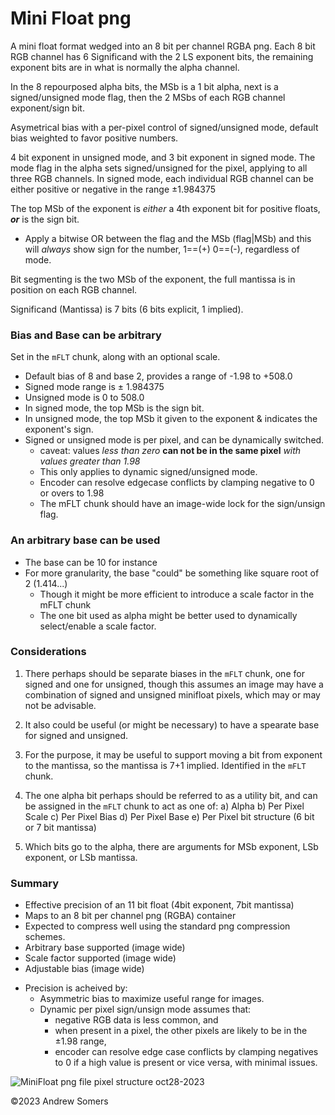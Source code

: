 # Mini Float png

A mini float format wedged into an 8 bit per channel RGBA png. Each 8
bit RGB channel has 6 Significand with the 2 LS exponent bits, the
remaining exponent bits are in what is normally the alpha channel.

In the 8 repourposed alpha bits, the MSb is a 1 bit alpha, next is a
signed/unsigned mode flag, then the 2 MSbs of each RGB channel
exponent/sign bit.

Asymetrical bias with a per-pixel control of signed/unsigned mode,
default bias weighted to favor positive numbers.

4 bit exponent in unsigned mode, and 3 bit exponent in signed mode. The
mode flag in the alpha sets signed/unsigned for the pixel, applying to
all three RGB channels. In signed mode, each individual RGB channel can
be either positive or negative in the range ±1.984375

The top MSb of the exponent is *either* a 4th exponent bit for positive
floats, ***or*** is the sign bit.

-   Apply a bitwise OR between the flag and the MSb (flag\|MSb) and this
    will *always* show sign for the number, 1==(+) 0==(-), regardless of
    mode.

Bit segmenting is the two MSb of the exponent, the full mantissa is in
position on each RGB channel.

Significand (Mantissa) is 7 bits (6 bits explicit, 1 implied).

### Bias and Base can be arbitrary
Set in the `mFLT` chunk, along with an optional scale.

-   Default bias of 8 and base 2, provides a range of -1.98 to +508.0
-   Signed mode range is ± 1.984375
-   Unsigned mode is 0 to 508.0
-   In signed mode, the top MSb is the sign bit.
-   In unsigned mode, the top MSb it given to the exponent & indicates
    the exponent's sign.
-   Signed or unsigned mode is per pixel, and can be dynamically
    switched.
    -   caveat: values *less than zero* **can not be in the same pixel**
        *with values greater than 1.98*
    -   This only applies to dynamic signed/unsigned mode.
    -   Encoder can resolve edgecase conflicts by clamping negative to 0
        or overs to 1.98
    -   The mFLT chunk should have an image-wide lock for the
        sign/unsign flag.

### An arbitrary base can be used

-   The base can be 10 for instance
-   For more granularity, the base "could" be something like square root
    of 2 (1.414...)
    -   Though it might be more efficient to introduce a scale factor in
        the mFLT chunk
    -   The one bit used as alpha might be better used to dynamically
        select/enable a scale factor.
### Considerations
1) There perhaps should be separate biases in the `mFLT` chunk, one for signed and one for unsigned, though this assumes an image may have a combination of signed and unsigned minifloat pixels, which may or may not be advisable.

2) It also could be useful (or might be necessary) to have a spearate base for signed and unsigned.

3) For the purpose, it may be useful to support moving a bit from exponent to the mantissa, so the mantissa is 7+1 implied. Identified in the `mFLT` chunk.

4) The one alpha bit perhaps should be referred to as a utility bit, and can be assigned in the `mFLT` chunk to act as one of:
    a) Alpha
    b) Per Pixel Scale
    c) Per Pixel Bias
    d) Per Pixel Base
    e) Per Pixel bit structure (6 bit or 7 bit mantissa)

5) Which bits go to the alpha, there are arguments for MSb exponent, LSb exponent, or LSb mantissa.


### Summary

-   Effective precision of an 11 bit float (4bit exponent, 7bit
    mantissa)
-   Maps to an 8 bit per channel png (RGBA) container
-   Expected to compress well using the standard png compression
    schemes.
-   Arbitrary base supported (image wide)
-   Scale factor supported (image wide)
-   Adjustable bias (image wide)

<!-- -->

-   Precision is acheived by:
    -   Asymmetric bias to maximize useful range for images.
    -   Dynamic per pixel sign/unsign mode assumes that:
        -   negative RGB data is less common, and
        -   when present in a pixel, the other pixels are likely to be
            in the ±1.98 range,
        -   encoder can resolve edge case conflicts by clamping
            negatives to 0 if a high value is present or vice versa,
            with minimal issues.

![MiniFloat png file pixel structure oct28-2023](https://github.com/Myndex/10bit-png/assets/42009457/c5f01d7b-3944-4a4e-8e1c-6c702e1e9380)


©2023 Andrew Somers
